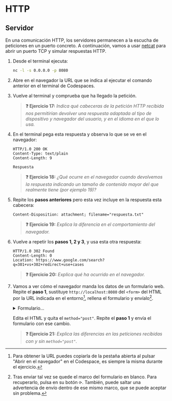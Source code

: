 # HTTP
## Servidor

En una comunicación HTTP, los servidores permanecen a la escucha de peticiones en un puerto concreto. A continuación, vamos a usar [netcat](https://en.wikipedia.org/wiki/Netcat) para abrir un puerto TCP y simular respuestas HTTP.

1. Desde el terminal ejecuta:
   ```bash
   nc -l -s 0.0.0.0 -p 8080
   ```

1. Abre en el navegador la URL que se indica al ejecutar el comando anterior en el terminal de Codespaces.

1. Vuelve al terminal y comprueba que ha llegado la petición.

   > **❓ Ejercicio 17:** _Indica qué cabeceras de la petición HTTP recibida nos permitirían devolver una respuesta adaptada al tipo de dispositivo y navegador del usuario, y en el idioma en el que lo usa._

1. En el terminal pega esta respuesta y observa lo que se ve en el navegador:
   ```http
   HTTP/1.0 200 OK
   Content-Type: text/plain
   Content-Length: 9

   Respuesta
   ```
   > **❓ Ejercicio 18:** _¿Qué ocurre en el navegador cuando devolvemos la respuesta indicando un tamaño de contenido mayor del que realmente tiene (por ejemplo 19)?_

1. Repite los **pasos anteriores** pero esta vez incluye en la respuesta esta cabecera:
   ```http
   Content-Disposition: attachment; filename="respuesta.txt"
   ```
   > **❓ Ejercicio 19:** _Explica la diferencia en el comportamiento del navegador._

1. Vuelve a repetir los **pasos 1, 2 y 3**, y usa esta otra respuesta:
   ```http
   HTTP/1.0 302 Found
   Content-Length: 0
   Location: https://www.google.com/search?q=301+vs+302+redirect+use+cases

   ```
   > **❓ Ejercicio 20:** _Explica qué ha ocurrido en el navegador._

1. Vamos a ver cómo el navegador manda los datos de un formulario web. Repite el **paso 1**, sustituye `http://localhost:8080` del `<form>` del HTML por la URL indicada en el entorno[^1], rellena el formulario y envíalo[^2].

   <details><summary>Formulario...</summary>
   <div class="sandpack" data-template="vanilla" data-height="300px">
   <pre data-file="index.js" data-hidden="true"></pre>
   <pre data-file="index.html" data-active="true">
   &lt;form id="myForm" action="http://localhost:8080" method="post">
    &lt;fieldset>
     &lt;label for="name">Text Input:&lt;/label>
     &lt;input type="text" name="name" id="name" value="" tabindex="1">
    &lt;/fieldset>
    &lt;fieldset>
     &lt;label for="radio-choice-1">Choice 1&lt;/label>
     &lt;input type="radio" name="radio-choice-1" id="radio-choice-1" tabindex="2" value="choice-1">
     &lt;label for="radio-choice-2">Choice 2&lt;/label>
     &lt;input type="radio" name="radio-choice-2" id="radio-choice-2" tabindex="3" value="choice-2">
    &lt;/fieldset>
    &lt;fieldset>
     &lt;label for="select-choice">Select Dropdown Choice:&lt;/label>
     &lt;select name="select-choice" id="select-choice">
      &lt;option value="Choice 1">Choice 1&lt;/option>
      &lt;option value="Choice 2">Choice 2&lt;/option>
      &lt;option value="Choice 3">Choice 3&lt;/option>
     &lt;/select>
    &lt;/fieldset>
    &lt;fieldset>
     &lt;label for="textarea">Textarea:&lt;/label>
     &lt;textarea rows="2" cols="25" name="textarea" id="textarea">&lt;/textarea>
    &lt;/fieldset>
    &lt;fieldset>
     &lt;label for="checkbox">Checkbox:&lt;/label>
     &lt;input type="checkbox" name="checkbox">
    &lt;/fieldset>
    &lt;fieldset>
     &lt;input type="submit" value="Submit">
    &lt;/fieldset>
   &lt;/form>
   </pre></div></details>

   Edita el HTML y quita el `method="post"`. Repite el **paso 1** y envía el formulario con ese cambio.

   > **❓ Ejercicio 21:** _Explica las diferencias en las peticiones recibidas con y sin `method="post"`._


[^1]: Para obtener la URL puedes copiarla de la pestaña abierta al pulsar "Abrir en el navegador" en el Codespace, es siempre la misma durante el ejercicio.

[^2]: Tras enviar tal vez se quede el marco del formulario en blanco. Para recuperarlo, pulsa en su botón `⟳`. También, puede saltar una advertencia de envío dentro de ese mismo marco, que se puede aceptar sin problema.